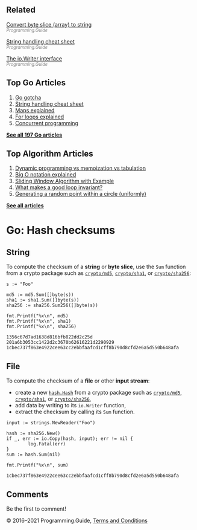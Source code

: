 <span class="underline"></span>

<span class="underline"></span>

Related
-------

[Convert byte slice (array) to string](convert-byte-slice-to-string.html)  
<span style="color: grey; font-style: italic; font-size: smaller">Programming.Guide</span>

[String handling cheat sheet](string-functions-reference-cheat-sheet.html)  
<span style="color: grey; font-style: italic; font-size: smaller">Programming.Guide</span>

[The io.Writer interface](io-writer-interface-explained.html)  
<span style="color: grey; font-style: italic; font-size: smaller">Programming.Guide</span>

Top Go Articles
---------------

1.  [Go gotcha](go-gotcha.html)
2.  [String handling cheat sheet](string-functions-reference-cheat-sheet.html)
3.  [Maps explained](maps-explained.html)
4.  [For loops explained](for-loop.html)
5.  [Concurrent programming](go-concurrency-tutorial.html)

[**See all 197 Go articles**](index.html)

<span class="underline"></span>

Top Algorithm Articles
----------------------

1.  [Dynamic programming vs memoization vs tabulation](../dynamic-programming-vs-memoization-vs-tabulation.html)
2.  [Big O notation explained](../big-o-notation-explained.html)
3.  [Sliding Window Algorithm with Example](../sliding-window-example.html)
4.  [What makes a good loop invariant?](../what-makes-a-good-loop-invariant.html)
5.  [Generating a random point within a circle (uniformly)](../random-point-within-circle.html)

[**See all articles**](../index.html)

Go: Hash checksums
==================

String
------

To compute the checksum of a **string** or **byte slice**, use the `Sum` function from a crypto package such as [`crypto/md5`](https://golang.org/pkg/crypto/md5/), [`crypto/sha1`](https://golang.org/pkg/crypto/sha1/), or [`crypto/sha256`](https://golang.org/pkg/crypto/sha256/):

    s := "Foo"

    md5 := md5.Sum([]byte(s))
    sha1 := sha1.Sum([]byte(s))
    sha256 := sha256.Sum256([]byte(s))

    fmt.Printf("%x\n", md5)
    fmt.Printf("%x\n", sha1)
    fmt.Printf("%x\n", sha256)

    1356c67d7ad1638d816bfb822dd2c25d
    201a6b3053cc1422d2c3670b62616221d2290929
    1cbec737f863e4922cee63cc2ebbfaafcd1cff8b790d8cfd2e6a5d550b648afa

File
----

To compute the checksum of a **file** or other **input stream**:

-   create a new [`hash.Hash`](https://golang.org/pkg/hash/#Hash) from a crypto package such as [`crypto/md5`](https://golang.org/pkg/crypto/md5/), [`crypto/sha1`](https://golang.org/pkg/crypto/sha1/), or [`crypto/sha256`](https://golang.org/pkg/crypto/sha256/),
-   add data by writing to its `io.Writer` function,
-   extract the checksum by calling its `Sum` function.

<!-- -->

    input := strings.NewReader("Foo")

    hash := sha256.New()
    if _, err := io.Copy(hash, input); err != nil {
            log.Fatal(err)
    }
    sum := hash.Sum(nil)

    fmt.Printf("%x\n", sum)

    1cbec737f863e4922cee63cc2ebbfaafcd1cff8b790d8cfd2e6a5d550b648afa

Comments
--------

Be the first to comment!

© 2016–2021 Programming.Guide, [Terms and Conditions](../terms-and-conditions.html)
